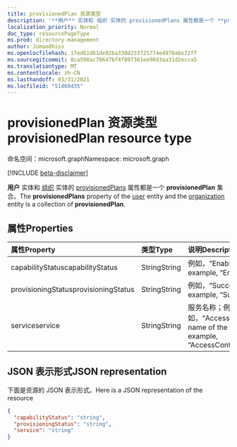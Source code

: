 ```yaml
---
title: provisionedPlan 资源类型
description: '**用户** 实体和 组织 实体的 provisionedPlans 属性都是一个 **provisionedPlan** 集合。'
localization_priority: Normal
doc_type: resourcePageType
ms.prod: directory-management
author: Jumaodhiss
ms.openlocfilehash: 1fed61db1de92ba330d233725774e4978abe72ff
ms.sourcegitcommit: 8ca598ac70647bf4f897361ee90d3aa31d2ecca5
ms.translationtype: MT
ms.contentlocale: zh-CN
ms.lasthandoff: 03/31/2021
ms.locfileid: "51469435"
---
```

# <a name="provisionedplan-resource-type"></a><span data-ttu-id="f87c1-103">provisionedPlan 资源类型</span><span class="sxs-lookup"><span data-stu-id="f87c1-103">provisionedPlan resource type</span></span>

<span data-ttu-id="f87c1-104">命名空间：microsoft.graph</span><span class="sxs-lookup"><span data-stu-id="f87c1-104">Namespace: microsoft.graph</span></span>

[!INCLUDE [beta-disclaimer](../../includes/beta-disclaimer.md)]

<span data-ttu-id="f87c1-105">**用户** 实体和 [组织](user.md) 实体的 [provisionedPlans](organization.md) 属性都是一个 **provisionedPlan** 集合。</span><span class="sxs-lookup"><span data-stu-id="f87c1-105">The **provisionedPlans** property of the [user](user.md) entity and the [organization](organization.md) entity is a collection of **provisionedPlan**.</span></span>


## <a name="properties"></a><span data-ttu-id="f87c1-106">属性</span><span class="sxs-lookup"><span data-stu-id="f87c1-106">Properties</span></span>
| <span data-ttu-id="f87c1-107">属性</span><span class="sxs-lookup"><span data-stu-id="f87c1-107">Property</span></span>     | <span data-ttu-id="f87c1-108">类型</span><span class="sxs-lookup"><span data-stu-id="f87c1-108">Type</span></span>   |<span data-ttu-id="f87c1-109">说明</span><span class="sxs-lookup"><span data-stu-id="f87c1-109">Description</span></span>|
|:---------------|:--------|:----------|
|<span data-ttu-id="f87c1-110">capabilityStatus</span><span class="sxs-lookup"><span data-stu-id="f87c1-110">capabilityStatus</span></span>|<span data-ttu-id="f87c1-111">String</span><span class="sxs-lookup"><span data-stu-id="f87c1-111">String</span></span>|<span data-ttu-id="f87c1-112">例如，“Enabled”。</span><span class="sxs-lookup"><span data-stu-id="f87c1-112">For example, “Enabled”.</span></span>|
|<span data-ttu-id="f87c1-113">provisioningStatus</span><span class="sxs-lookup"><span data-stu-id="f87c1-113">provisioningStatus</span></span>|<span data-ttu-id="f87c1-114">String</span><span class="sxs-lookup"><span data-stu-id="f87c1-114">String</span></span>|<span data-ttu-id="f87c1-115">例如，“Success”。</span><span class="sxs-lookup"><span data-stu-id="f87c1-115">For example, “Success”.</span></span>|
|<span data-ttu-id="f87c1-116">service</span><span class="sxs-lookup"><span data-stu-id="f87c1-116">service</span></span>|<span data-ttu-id="f87c1-117">String</span><span class="sxs-lookup"><span data-stu-id="f87c1-117">String</span></span>|<span data-ttu-id="f87c1-118">服务名称；例如，“AccessControlS2S”</span><span class="sxs-lookup"><span data-stu-id="f87c1-118">The name of the service; for example, “AccessControlS2S”</span></span>|

## <a name="json-representation"></a><span data-ttu-id="f87c1-119">JSON 表示形式</span><span class="sxs-lookup"><span data-stu-id="f87c1-119">JSON representation</span></span>

<span data-ttu-id="f87c1-120">下面是资源的 JSON 表示形式。</span><span class="sxs-lookup"><span data-stu-id="f87c1-120">Here is a JSON representation of the resource</span></span>

<!-- {
  "blockType": "resource",
  "optionalProperties": [

  ],
  "@odata.type": "microsoft.graph.provisionedPlan"
}-->

```json
{
  "capabilityStatus": "string",
  "provisioningStatus": "string",
  "service": "string"
}

```

<!-- uuid: 8fcb5dbc-d5aa-4681-8e31-b001d5168d79
2015-10-25 14:57:30 UTC -->
<!--
{
  "type": "#page.annotation",
  "description": "provisionedPlan resource",
  "keywords": "",
  "section": "documentation",
  "tocPath": "",
  "suppressions": []
}
-->


